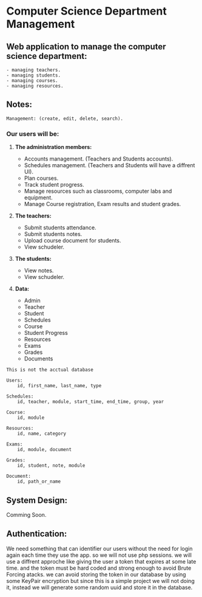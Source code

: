 # **Computer Science Department Management**


## **Web application to manage the computer science department:**
	
	- managing teachers.
	- managing students.
	- managing courses.
	- managing resources.


## **Notes:**

	Management: (create, edit, delete, search).


### Our users will be:
	
1. **The administration members:**

    - Accounts management. (Teachers and Students accounts).
    - Schedules management. (Teachers and Students will have a diffrent UI).
    - Plan courses.
    - Track student progress.
    - Manage resources such as classrooms, computer labs and equipment.
    - Manage Course registration, Exam results and student grades.		

2. **The teachers:**

    - Submit students attendance.
    - Submit students notes.
    - Upload course document for students.
    - View schudeler.

3. **The students:**

    - View notes.
    - View schudeler.


4. **Data:**
	- Admin
	- Teacher
	- Student
	- Schedules
	- Course
	- Student Progress
	- Resources
	- Exams
	- Grades
	- Documents

`This is not the acctual database`

```
Users:
	id, first_name, last_name, type

Schedules:
	id, teacher, module, start_time, end_time, group, year

Course:
	id, module

Resources:
	id, name, category

Exams:
	id, module, document

Grades:
	id, student, note, module

Document:
	id, path_or_name
```


## System Design:

Comming Soon.

## Authentication:

We need something that can identifier our users without the need for login again each time they use the app.
so we will not use php sessions. we will use a diffrent approche like giving the user a token that expires
at some late time. and the token must be hard coded and strong enough to avoid Brute Forcing atacks.
we can avoid storing the token in our database by using some KeyPair encryption but since this is a simple project
we will not doing it, instead we will generate some random uuid and store it in the database.

